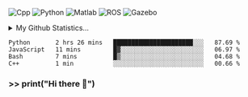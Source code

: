 ![Cpp](https://img.shields.io/badge/-C%2B%2B-brightgreen)
![Python](https://img.shields.io/badge/-python-blue)
![Matlab](https://img.shields.io/badge/-Matlab-orange)
![ROS](https://img.shields.io/badge/-ROS-%23002366)
![Gazebo](https://img.shields.io/badge/-Gazebo-%23FFA500)
<details>
  <summary> My Github Statistics... </summary>
    <img src="https://github-readme-stats.vercel.app/api?username=manuaatitya&hide=issues,prs&theme=dark"/>
 </details>

<!--START_SECTION:waka-->
```text
Python       2 hrs 26 mins   ██████████████████████░░░   87.69 % 
JavaScript   11 mins         █▓░░░░░░░░░░░░░░░░░░░░░░░   06.97 % 
Bash         7 mins          █▒░░░░░░░░░░░░░░░░░░░░░░░   04.68 % 
C++          1 min           ░░░░░░░░░░░░░░░░░░░░░░░░░   00.66 % 
```
<!--END_SECTION:waka-->
### >> print("Hi there 👋")

<!--
**manuaatitya/manuaatitya** is a ✨ _special_ ✨ repository because its `README.md` (this file) appears on your GitHub profile.

Here are some ideas to get you started:

- 🔭 I’m currently working on ...
- 🌱 I’m currently learning ...
- 👯 I’m looking to collaborate on ...
- 🤔 I’m looking for help with ...
- 💬 Ask me about ...
- 📫 How to reach me: ...
- 😄 Pronouns: ...
- ⚡ Fun fact: ...
-->
